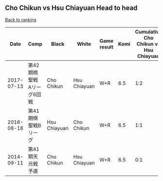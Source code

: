 ## Cho Chikun vs Hsu Chiayuan Head to head

[Back to ranking](../../index.md)




| **Date** | **Comp** | **Black** | **White** | **Game result** | **Komi** | **Cumulative Cho Chikun vs Hsu Chiayuan** | **Cho Chikun streak** | **Hsu Chiayuan streak** | 
| --- | --- | --- | --- | --- | --- | --- | --- | --- |
| 2017-07-13 | 第42期棋聖戦　Aリーグ6回戦 | Cho Chikun | Hsu Chiayuan | W+R | 6.5 | 1:2 | 0 | 1 | 
| 2016-08-18 | 第41期棋聖戦Bリーグ | Hsu Chiayuan | Cho Chikun | W+R | 6.5 | 1:1 | 1 | 0 | 
| 2014-09-11 | 第41期天元戦予選 | Cho Chikun | Hsu Chiayuan | W+R | 6.5 | 0:1 | 0 | 1 |




